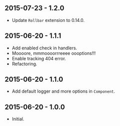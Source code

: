 2015-07-23 - 1.2.0
------------------
* Update `Rollbar` extension to 0.14.0.

2015-06-20 - 1.1.1
------------------
* Add enabled check in handlers.
* Moooore, mmmoooorrreeee oooptions!!!
* Enable tracking 404 error.
* Refactoring.

2015-06-20 - 1.1.0
------------------
* Add default logger and more options in `Component`.

2015-06-20 - 1.0.0
------------------
* Initial.

